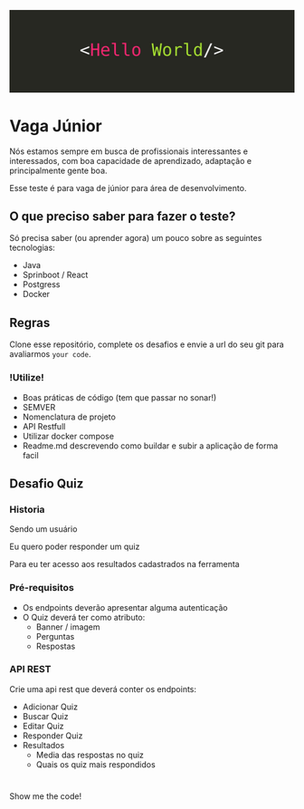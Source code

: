![Hello World](hello.jpeg)

# Vaga Júnior
Nós estamos sempre em busca de profissionais interessantes e interessados, com boa capacidade de aprendizado, adaptação e principalmente gente boa.

Esse teste é para vaga de júnior para área de desenvolvimento.

## O que preciso saber para fazer o teste?

Só precisa saber (ou aprender agora) um pouco sobre as seguintes tecnologias:

- Java
- Sprinboot / React
- Postgress
- Docker

## Regras
Clone esse repositório, complete os desafios e envie a url do seu git para avaliarmos `your code`.

### !Utilize!

- Boas práticas de código (tem que passar no sonar!)
- SEMVER
- Nomenclatura de projeto
- API Restfull
- Utilizar docker compose
- Readme.md descrevendo como buildar e subir a aplicação de forma facil

## Desafio Quiz

### Historia 

Sendo um usuário

Eu quero poder responder um quiz

Para eu ter acesso aos resultados cadastrados na ferramenta 


### Pré-requisitos
- Os endpoints deverão apresentar alguma autenticação
- O Quiz deverá ter como atributo:
  - Banner / imagem
  - Perguntas
  - Respostas
  
### API REST
 Crie uma api rest que deverá conter os endpoints:

- Adicionar Quiz
- Buscar Quiz
- Editar Quiz
- Responder Quiz 
- Resultados
   - Media das respostas no quiz
   - Quais os quiz mais respondidos

# 
Show me the code!
